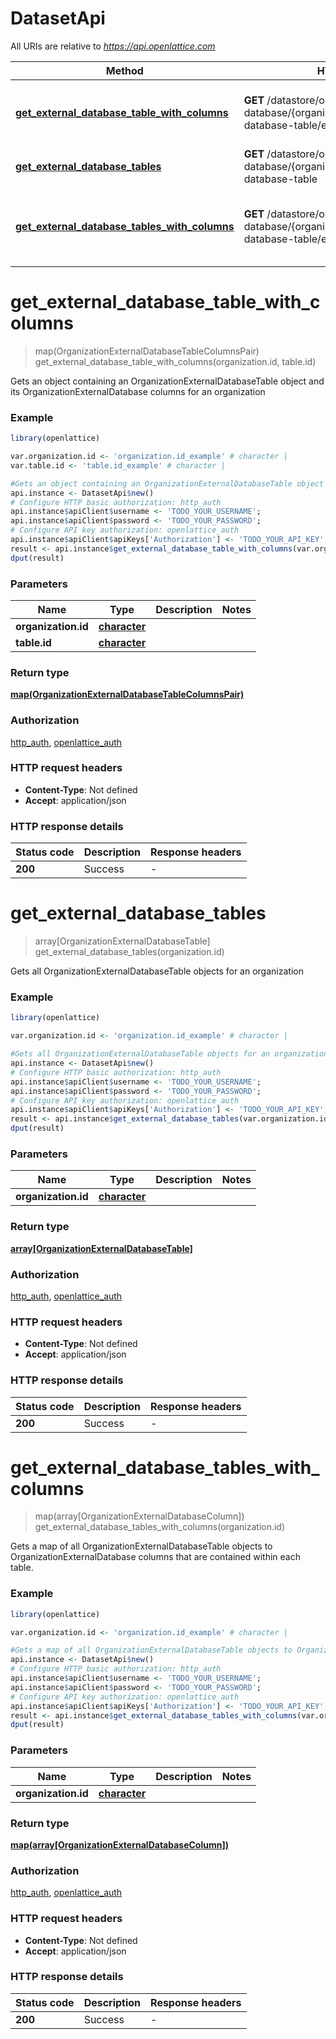 # DatasetApi

All URIs are relative to *https://api.openlattice.com*

Method | HTTP request | Description
------------- | ------------- | -------------
[**get_external_database_table_with_columns**](DatasetApi.md#get_external_database_table_with_columns) | **GET** /datastore/organization-database/{organizationId}/{tableId}/external-database-table/external-database-column | Gets an object containing an OrganizationExternalDatabaseTable object and its OrganizationExternalDatabase columns for an organization
[**get_external_database_tables**](DatasetApi.md#get_external_database_tables) | **GET** /datastore/organization-database/{organizationId}/external-database-table | Gets all OrganizationExternalDatabaseTable objects for an organization
[**get_external_database_tables_with_columns**](DatasetApi.md#get_external_database_tables_with_columns) | **GET** /datastore/organization-database/{organizationId}/external-database-table/external-database-column | Gets a map of all OrganizationExternalDatabaseTable objects to OrganizationExternalDatabase columns that are contained within each table.


# **get_external_database_table_with_columns**
> map(OrganizationExternalDatabaseTableColumnsPair) get_external_database_table_with_columns(organization.id, table.id)

Gets an object containing an OrganizationExternalDatabaseTable object and its OrganizationExternalDatabase columns for an organization

### Example
```R
library(openlattice)

var.organization.id <- 'organization.id_example' # character | 
var.table.id <- 'table.id_example' # character | 

#Gets an object containing an OrganizationExternalDatabaseTable object and its OrganizationExternalDatabase columns for an organization
api.instance <- DatasetApi$new()
# Configure HTTP basic authorization: http_auth
api.instance$apiClient$username <- 'TODO_YOUR_USERNAME';
api.instance$apiClient$password <- 'TODO_YOUR_PASSWORD';
# Configure API key authorization: openlattice_auth
api.instance$apiClient$apiKeys['Authorization'] <- 'TODO_YOUR_API_KEY';
result <- api.instance$get_external_database_table_with_columns(var.organization.id, var.table.id)
dput(result)
```

### Parameters

Name | Type | Description  | Notes
------------- | ------------- | ------------- | -------------
 **organization.id** | [**character**](.md)|  | 
 **table.id** | [**character**](.md)|  | 

### Return type

[**map(OrganizationExternalDatabaseTableColumnsPair)**](OrganizationExternalDatabaseTableColumnsPair.md)

### Authorization

[http_auth](../README.md#http_auth), [openlattice_auth](../README.md#openlattice_auth)

### HTTP request headers

 - **Content-Type**: Not defined
 - **Accept**: application/json

### HTTP response details
| Status code | Description | Response headers |
|-------------|-------------|------------------|
| **200** | Success |  -  |

# **get_external_database_tables**
> array[OrganizationExternalDatabaseTable] get_external_database_tables(organization.id)

Gets all OrganizationExternalDatabaseTable objects for an organization

### Example
```R
library(openlattice)

var.organization.id <- 'organization.id_example' # character | 

#Gets all OrganizationExternalDatabaseTable objects for an organization
api.instance <- DatasetApi$new()
# Configure HTTP basic authorization: http_auth
api.instance$apiClient$username <- 'TODO_YOUR_USERNAME';
api.instance$apiClient$password <- 'TODO_YOUR_PASSWORD';
# Configure API key authorization: openlattice_auth
api.instance$apiClient$apiKeys['Authorization'] <- 'TODO_YOUR_API_KEY';
result <- api.instance$get_external_database_tables(var.organization.id)
dput(result)
```

### Parameters

Name | Type | Description  | Notes
------------- | ------------- | ------------- | -------------
 **organization.id** | [**character**](.md)|  | 

### Return type

[**array[OrganizationExternalDatabaseTable]**](OrganizationExternalDatabaseTable.md)

### Authorization

[http_auth](../README.md#http_auth), [openlattice_auth](../README.md#openlattice_auth)

### HTTP request headers

 - **Content-Type**: Not defined
 - **Accept**: application/json

### HTTP response details
| Status code | Description | Response headers |
|-------------|-------------|------------------|
| **200** | Success |  -  |

# **get_external_database_tables_with_columns**
> map(array[OrganizationExternalDatabaseColumn]) get_external_database_tables_with_columns(organization.id)

Gets a map of all OrganizationExternalDatabaseTable objects to OrganizationExternalDatabase columns that are contained within each table.

### Example
```R
library(openlattice)

var.organization.id <- 'organization.id_example' # character | 

#Gets a map of all OrganizationExternalDatabaseTable objects to OrganizationExternalDatabase columns that are contained within each table.
api.instance <- DatasetApi$new()
# Configure HTTP basic authorization: http_auth
api.instance$apiClient$username <- 'TODO_YOUR_USERNAME';
api.instance$apiClient$password <- 'TODO_YOUR_PASSWORD';
# Configure API key authorization: openlattice_auth
api.instance$apiClient$apiKeys['Authorization'] <- 'TODO_YOUR_API_KEY';
result <- api.instance$get_external_database_tables_with_columns(var.organization.id)
dput(result)
```

### Parameters

Name | Type | Description  | Notes
------------- | ------------- | ------------- | -------------
 **organization.id** | [**character**](.md)|  | 

### Return type

[**map(array[OrganizationExternalDatabaseColumn])**](array.md)

### Authorization

[http_auth](../README.md#http_auth), [openlattice_auth](../README.md#openlattice_auth)

### HTTP request headers

 - **Content-Type**: Not defined
 - **Accept**: application/json

### HTTP response details
| Status code | Description | Response headers |
|-------------|-------------|------------------|
| **200** | Success |  -  |

